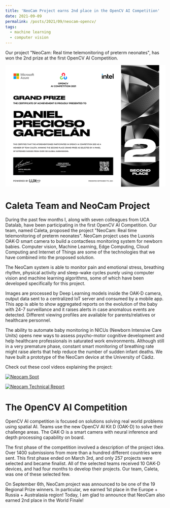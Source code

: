 ```yaml
---
title: 'NeoCam Project earns 2nd place in the OpenCV AI Competition'
date: 2021-09-09
permalink: /posts/2021/09/neocam-opencv/
tags:
  - machine learning
  - computer vision
---
```


Our project "NeoCam: Real time telemonitoring of preterm neonates", has won the 2nd prize at the first OpenCV AI Competition.

![NeoCam Project winner certificate](../images/neocam-opencv-prize.png)

Caleta Team and NeoCam Project
====

During the past few months I, along with seven colleagues from UCA Datalab, have been participating in the first OpenCV AI Competition. Our team, named Caleta, proposed the project "NeoCam: Real time telemonitoring of preterm neonates". NeoCam project uses the Luxonis OAK-D smart camera to build a contactless monitoring system for newborn babies. Computer vision, Machine Learning, Edge Computing, Cloud Computing and Internet of Things are some of the technologies that we have combined into the proposed solution. 

The NeoCam system is able to monitor pain and emotional stress, breathing rhythm, physical activity and sleep-wake cycles purely using computer vision and machine learning algorithms, some of which have been developed specifically for this project.

Images are processed by Deep Learning models inside the OAK-D camera, output data sent to a centralized IoT server and consumed by a mobile app. This app is able to show aggregated reports on the evolution of the baby with 24-7 surveillance and it raises alerts in case anomalous events are detected. Different viewing profiles are available for parents/relatives or healthcare personnel.

The ability to automate baby monitoring in NICUs (Newborn Intensive Care Units) opens new ways to assess psycho-motor cognitive development and help healthcare professionals in saturated work environments. Although still in a very premature phase, constant smart monitoring of breathing rate might raise alerts that help reduce the number of sudden infant deaths. We have built a prototype of the NeoCam device at the University of Cádiz.

Check out these cool videos explaining the project:

[![Neocam Spot](https://img.youtube.com/vi/58KHGucW0dQ/0.jpg)](https://www.youtube.com/watch?v=58KHGucW0dQ)

[![Neocam Technical Report](https://img.youtube.com/vi/ztfAAlU6diQ/0.jpg)](https://www.youtube.com/watch?v=ztfAAlU6diQ)

The OpenCV AI Competition
====

OpenCV AI competition is focused on solutions solving real world problems using spatial AI. Teams use the new OpenCV AI Kit D (OAK-D) to solve their challenge areas. The OAK-D is a smart camera with neural inference and depth processing capability on board.

The first phase of the competition involved a description of the project idea. Over 1400 submissions from more than a hundred different countries were sent. This first phase ended on March 3rd, and only 257 projects were selected and became finalist. All of the selected teams received 10 OAK-D devices, and had four months to develop their projects. Our team, Caleta, was one of these selected few.

On September 6th, NeoCam project was announced to be one of the 19 Regional Prize winners. In particular, we earned 1st place in the Europe + Russia + Australasia region! Today, I am glad to announce that NeoCam also earned 2nd place in the World Finale!
